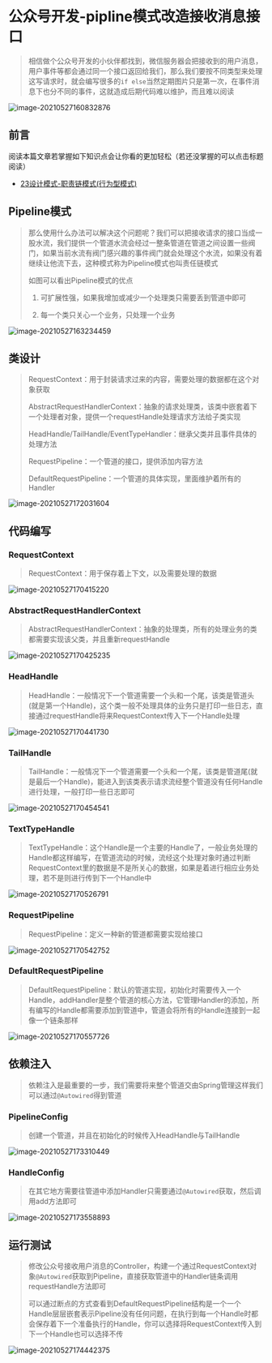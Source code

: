 # 公众号开发-pipline模式改造接收消息接口

> 相信做个公众号开发的小伙伴都找到，微信服务器会把接收到的用户消息，用户事件等都会通过同一个接口返回给我们，那么我们要按不同类型来处理这写请求时，就会编写很多的`if else`当然定期图片只是第一次，在事件消息下也分不同的事件，这就造成后期代码难以维护，而且难以阅读

![image-20210527160832876](./images/image-20210527160832876.png)

## 前言

阅读本篇文章若掌握如下知识点会让你看的更加轻松（若还没掌握的可以点击标题阅读）

- [23设计模式-职责链模式(行为型模式)](../设计模式专栏/23设计模式-职责链模式(行为型模式).md)

## Pipeline模式

> 那么使用什么办法可以解决这个问题呢？我们可以把接收请求的接口当成一股水流，我们提供一个管道水流会经过一整条管道在管道之间设置一些阀门，如果当前水流有阀门感兴趣的事件阀门就会处理这个水流，如果没有着继续让他流下去，这种模式称为Pipeline模式也叫责任链模式
>
> 如图可以看出Pipeline模式的优点
>
> 1. 可扩展性强，如果我增加或减少一个处理类只需要丢到管道中即可
>
> 2. 每一个类只关心一个业务，只处理一个业务

![image-20210527163234459](./images/image-20210527162947491.png)

## 类设计

> RequestContext：用于封装请求过来的内容，需要处理的数据都在这个对象获取
>
> AbstractRequestHandlerContext：抽象的请求处理类，该类中嵌套着下一个处理者对象，提供一个requestHandle处理请求方法给子类实现
>
> HeadHandle/TailHandle/EventTypeHandler：继承父类并且事件具体的处理方法
>
> RequestPipeline：一个管道的接口，提供添加内容方法
>
> DefaultRequestPipeline：一个管道的具体实现，里面维护着所有的Handler

![image-20210527172031604](./images/image-20210527164726481.png)

## 代码编写

### RequestContext

> RequestContext：用于保存着上下文，以及需要处理的数据

![image-20210527170415220](./images/image-20210527170415220.png)

### AbstractRequestHandlerContext

> AbstractRequestHandlerContext：抽象的处理类，所有的处理业务的类都需要实现该父类，并且重新requestHandle

![image-20210527170425235](./images/image-20210527170425235.png)

### HeadHandle

> HeadHandle：一般情况下一个管道需要一个头和一个尾，该类是管道头(就是第一个Handle)，这个类一般不处理具体的业务只是打印一些日志，直接通过requestHandle将来RequestContext传入下一个Handle处理

![image-20210527170441730](./images/image-20210527170441730.png)

### TailHandle

> TailHandle：一般情况下一个管道需要一个头和一个尾，该类是管道尾(就是最后一个Handle)，能进入到该类表示请求流经整个管道没有任何Handle进行处理，一般打印一些日志即可

![image-20210527170454541](./images/image-20210527170454541.png)

### TextTypeHandle

> TextTypeHandle：这个Handle是一个主要的Handle了，一般业务处理的Handle都这样编写，在管道流动的时候，流经这个处理对象时通过判断RequestContext里的数据是不是所关心的数据，如果是着进行相应业务处理，若不是则进行传到下一个Handle中

![image-20210527170526791](./images/image-20210527170526791.png)

### RequestPipeline

> RequestPipeline：定义一种新的管道都需要实现给接口

![image-20210527170542752](./images/image-20210527170542752.png)

### DefaultRequestPipeline

> DefaultRequestPipeline：默认的管道实现，初始化时需要传入一个Handle，addHandler是整个管道的核心方法，它管理Handler的添加，所有编写的Handle都需要添加到管道中，管道会将所有的Handle连接到一起像一个链条那样

![image-20210527170557726](./images/image-20210527170557726.png)

## 依赖注入

> 依赖注入是最重要的一步，我们需要将来整个管道交由Spring管理这样我们可以通过`@Autowired`得到管道

### PipelineConfig

> 创建一个管道，并且在初始化的时候传入HeadHandle与TailHandle

![image-20210527173310449](./images/image-20210527173310449.png)

### HandleConfig

> 在其它地方需要往管道中添加Handler只需要通过`@Autowired`获取，然后调用add方法即可

![image-20210527173558893](./images/image-20210527173558893.png)

## 运行测试

> 修改公众号接收用户消息的Controller，构建一个通过RequestContext对象`@Autowired`获取到Pipeline，直接获取管道中的Handler链条调用requestHandle方法即可
>
> 可以通过断点的方式查看到DefaultRequestPipeline结构是一个一个Handle层层嵌套表示Pipeline没有任何问题，在执行到每一个Handle时都会保存着下一个准备执行的Handle，你可以选择将RequestContext传入到下一个Handle也可以选择不传

![image-20210527174442375](./images/image-20210527174442375.png)
